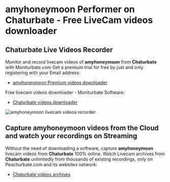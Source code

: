 # amyhoneymoon Performer on Chaturbate - Free LiveCam videos downloader

## Chaturbate Live Videos Recorder

Monitor and record livecam videos of **amyhoneymoon** from **Chaturbate** with Moniturbate.com
Get a premium trial for free by just and only registering with your Email address:
* [amyhoneymoon Premium videos downloader](https://moniturbate.com/request-demo-licence-key.html)

Free livecam videos downloader - Moniturbate Software:
* [Chaturbate videos downloader](https://moniturbate.com/moniturbate-download-software.html)

![amyhoneymoon livecam videos recorder](https://peachurnet.com/templates/moniturbate-software.png)


## Capture amyhoneymoon videos from the Cloud and watch your recordings on Streaming

Without the need of downloading a software, capture **amyhoneymoon** livecam videos from **Chaturbate** 100% online.
Watch Livecam archives from **Chaturbate** unlimitedly from thousands of existing recordings, only on Peachurbate.com and its websites network:
* [Chaturbate videos archives](https://peachurnet.com/)